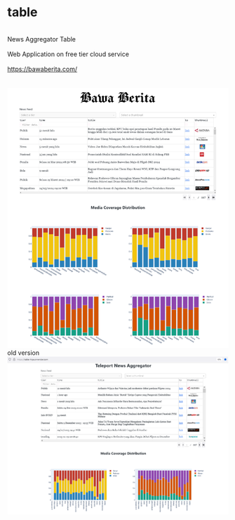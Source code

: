 # table
<br>News Aggregator Table</br>
<br>Web Application on free tier cloud service</br>
<br>https://bawaberita.com/</br>
<br></br>
![alt text](https://raw.githubusercontent.com/muhammad5/table/main/assets/screenshot_2.png)
<br>old version</br>
![alt text](https://raw.githubusercontent.com/muhammad5/table/main/assets/screenshot.PNG)
